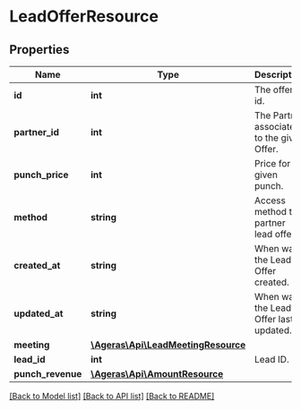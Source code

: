 # LeadOfferResource

## Properties
Name | Type | Description | Notes
------------ | ------------- | ------------- | -------------
**id** | **int** | The offer&#39;s id. | [optional] 
**partner_id** | **int** | The Partner associated to the given Offer. | [optional] 
**punch_price** | **int** | Price for a given punch. | [optional] 
**method** | **string** | Access method to partner lead offer. | [optional] [default to 'unknown']
**created_at** | **string** | When was the Lead Offer created. | [optional] 
**updated_at** | **string** | When was the Lead Offer last updated. | [optional] 
**meeting** | [**\Ageras\Api\LeadMeetingResource**](LeadMeetingResource.md) |  | [optional] 
**lead_id** | **int** | Lead ID. | [optional] 
**punch_revenue** | [**\Ageras\Api\AmountResource**](AmountResource.md) |  | [optional] 

[[Back to Model list]](../README.md#documentation-for-models) [[Back to API list]](../README.md#documentation-for-api-endpoints) [[Back to README]](../README.md)


